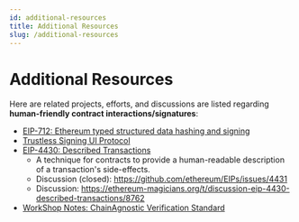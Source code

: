 ```yaml
---
id: additional-resources
title: Additional Resources
slug: /additional-resources
---
```


# Additional Resources

Here are related projects, efforts, and discussions are listed regarding **human-friendly contract interactions/signatures**:

- [EIP-712: Ethereum typed structured data hashing and signing](https://eips.ethereum.org/EIPS/eip-712)
- [Trustless Signing UI Protocol](https://github.com/ethereum/EIPs/issues/719)
- [EIP-4430: Described Transactions](https://eips.ethereum.org/EIPS/eip-4430)
  - A technique for contracts to provide a human-readable description of a transaction's side-effects.
  - Discussion (closed): https://github.com/ethereum/EIPs/issues/4431
  - Discussion: https://ethereum-magicians.org/t/discussion-eip-4430-described-transactions/8762
- [WorkShop Notes: ChainAgnostic Verification Standard](https://github.com/ChainAgnostic/AMS-CASA-gathering/issues/20)
